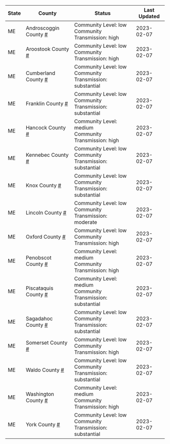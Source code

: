 State | County | Status | Last Updated
--- | --- | --- | --- 
ME | Androscoggin County <a href="#androscoggin_county">#</a> | <a name="androscoggin_county"></a>Community Level: low<br/>Community Transmission: high | 2023-02-07
ME | Aroostook County <a href="#aroostook_county">#</a> | <a name="aroostook_county"></a>Community Level: low<br/>Community Transmission: high | 2023-02-07
ME | Cumberland County <a href="#cumberland_county">#</a> | <a name="cumberland_county"></a>Community Level: low<br/>Community Transmission: substantial | 2023-02-07
ME | Franklin County <a href="#franklin_county">#</a> | <a name="franklin_county"></a>Community Level: low<br/>Community Transmission: substantial | 2023-02-07
ME | Hancock County <a href="#hancock_county">#</a> | <a name="hancock_county"></a>Community Level: medium<br/>Community Transmission: high | 2023-02-07
ME | Kennebec County <a href="#kennebec_county">#</a> | <a name="kennebec_county"></a>Community Level: low<br/>Community Transmission: substantial | 2023-02-07
ME | Knox County <a href="#knox_county">#</a> | <a name="knox_county"></a>Community Level: low<br/>Community Transmission: substantial | 2023-02-07
ME | Lincoln County <a href="#lincoln_county">#</a> | <a name="lincoln_county"></a>Community Level: low<br/>Community Transmission: moderate | 2023-02-07
ME | Oxford County <a href="#oxford_county">#</a> | <a name="oxford_county"></a>Community Level: low<br/>Community Transmission: high | 2023-02-07
ME | Penobscot County <a href="#penobscot_county">#</a> | <a name="penobscot_county"></a>Community Level: medium<br/>Community Transmission: high | 2023-02-07
ME | Piscataquis County <a href="#piscataquis_county">#</a> | <a name="piscataquis_county"></a>Community Level: medium<br/>Community Transmission: substantial | 2023-02-07
ME | Sagadahoc County <a href="#sagadahoc_county">#</a> | <a name="sagadahoc_county"></a>Community Level: low<br/>Community Transmission: substantial | 2023-02-07
ME | Somerset County <a href="#somerset_county">#</a> | <a name="somerset_county"></a>Community Level: low<br/>Community Transmission: high | 2023-02-07
ME | Waldo County <a href="#waldo_county">#</a> | <a name="waldo_county"></a>Community Level: low<br/>Community Transmission: substantial | 2023-02-07
ME | Washington County <a href="#washington_county">#</a> | <a name="washington_county"></a>Community Level: medium<br/>Community Transmission: high | 2023-02-07
ME | York County <a href="#york_county">#</a> | <a name="york_county"></a>Community Level: low<br/>Community Transmission: substantial | 2023-02-07
